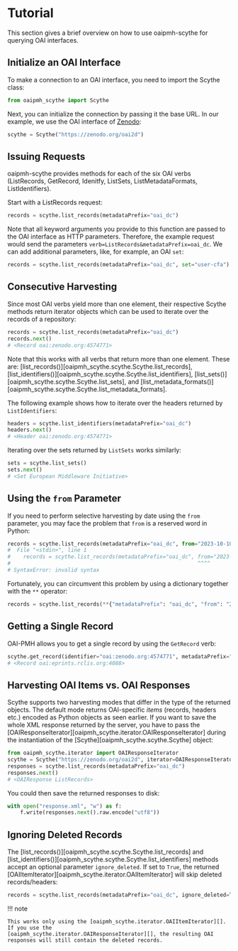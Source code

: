 # Tutorial

This section gives a brief overview on how to use oaipmh-scythe for querying OAI interfaces.

## Initialize an OAI Interface

To make a connection to an OAI interface, you need to import the Scythe class:

```python
from oaipmh_scythe import Scythe
```

Next, you can initialize the connection by passing it the base URL. In
our example, we use the OAI interface of [Zenodo](https://zenodo.org/oai2d):

```python
scythe = Scythe("https://zenodo.org/oai2d")
```

## Issuing Requests

oaipmh-scythe provides methods for each of the six OAI verbs (ListRecords,
GetRecord, Idenitfy, ListSets, ListMetadataFormats, ListIdentifiers).

Start with a ListRecords request:

```python
records = scythe.list_records(metadataPrefix="oai_dc")
```

Note that all keyword arguments you provide to this function are passed
to the OAI interface as HTTP parameters. Therefore, the example request
would send the parameters `verb=ListRecords&metadataPrefix=oai_dc`. We
can add additional parameters, like, for example, an OAI `set`:

```python
records = scythe.list_records(metadataPrefix="oai_dc", set="user-cfa")
```

## Consecutive Harvesting

Since most OAI verbs yield more than one element, their respective
Scythe methods return iterator objects which can be used to iterate over
the records of a repository:

```python
records = scythe.list_records(metadataPrefix="oai_dc")
records.next()
# <Record oai:zenodo.org:4574771>
```

Note that this works with all verbs that return more than one element.
These are: [list_records()][oaipmh_scythe.scythe.Scythe.list_records],
[list_identifiers()][oaipmh_scythe.scythe.Scythe.list_identifiers], [list_sets()][oaipmh_scythe.scythe.Scythe.list_sets],
and [list_metadata_formats()][oaipmh_scythe.scythe.Scythe.list_metadata_formats].

The following example shows how to iterate over the headers returned by
`ListIdentifiers`:

```python
headers = scythe.list_identifiers(metadataPrefix="oai_dc")
headers.next()
# <Header oai:zenodo.org:4574771>
```

Iterating over the sets returned by `ListSets` works similarly:

```python
sets = scythe.list_sets()
sets.next()
# <Set European Middleware Initiative>
```

## Using the `from` Parameter

If you need to perform selective harvesting by date using the `from`
parameter, you may face the problem that `from` is a reserved word in
Python:

```python
records = scythe.list_records(metadataPrefix="oai_dc", from="2023-10-10")
#  File "<stdin>", line 1
#    records = scythe.list_records(metadataPrefix="oai_dc", from="2023-10-10")
#                                                           ^^^^
# SyntaxError: invalid syntax
```

Fortunately, you can circumvent this problem by using a dictionary together with the `**` operator:

```python
records = scythe.list_records(**{"metadataPrefix": "oai_dc", "from": "2023-10-10"})
```

## Getting a Single Record

OAI-PMH allows you to get a single record by using the `GetRecord` verb:

```python
scythe.get_record(identifier="oai:zenodo.org:4574771", metadataPrefix="oai_dc")
# <Record oai:eprints.rclis.org:4088>
```

## Harvesting OAI Items vs. OAI Responses

Scythe supports two harvesting modes that differ in the type of the
returned objects. The default mode returns OAI-specific *items*
(records, headers etc.) encoded as Python objects as seen earlier. If
you want to save the whole XML response returned by the server, you have
to pass the [OAIResponseIterator][oaipmh_scythe.iterator.OAIResponseIterator] during the instantiation of the
[Scythe][oaipmh_scythe.scythe.Scythe] object:

```python
from oaipmh_scythe.iterator import OAIResponseIterator
scythe = Scythe("https://zenodo.org/oai2d", iterator=OAIResponseIterator)
responses = scythe.list_records(metadataPrefix="oai_dc")
responses.next()
# <OAIResponse ListRecords>
```

You could then save the returned responses to disk:

```python
with open("response.xml", "w") as f:
    f.write(responses.next().raw.encode("utf8"))
```

## Ignoring Deleted Records

The [list_records()][oaipmh_scythe.scythe.Scythe.list_records] and
[list_identifiers()][oaipmh_scythe.scythe.Scythe.list_identifiers] methods accept an optional parameter `ignore_deleted`.
If set to `True`, the returned [OAIItemIterator][oaipmh_scythe.iterator.OAIItemIterator] will skip deleted records/headers:

```python
records = scythe.list_records(metadataPrefix="oai_dc", ignore_deleted=True)
```

!!! note

    This works only using the [oaipmh_scythe.iterator.OAIItemIterator][]. If you use the
    [oaipmh_scythe.iterator.OAIResponseIterator][], the resulting OAI responses will still contain the deleted records.
